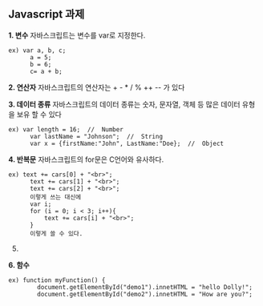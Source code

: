 ## Javascript 과제

**1. 변수**
자바스크립트는 변수를 var로 지정한다.

    ex) var a, b, c;
    	  a = 5;
    	  b = 6;
    	  c= a + b;

**2.  연산자**
자바스크립트의 연산자는 + - * / % ++ -- 가 있다

**3.  데이터 종류**
자바스크립트의 데이터 종류는 숫자, 문자열, 객체 등 많은 데이터 유형을 보유 할  수 있다

    ex) var length = 16;  //  Number
    	  var lastName = "Johnson";  //  String
    	  var x = {firstName:"John", LastName:"Doe};  //  Object

**4. 반복문**
자바스크립트의 for문은 C언어와 유사하다.

    ex) text += cars[0] + "<br>";
    	  text += cars[1] + "<br>";
    	  text += cars[2] + "<br>";
    	  이렇게 쓰는 대신에
    	  var i;
    	  for (i = 0; i < 3; i++){
    		  text += cars[i] + "<br>";
    	  }
    	  이렇게 쓸 수 있다.

5. 

**6. 함수**

    ex) function myFunction() {
    		document.getElementById("demo1").innetHTML = "hello Dolly!";
    		document.getElementById("demo2").innetHTML = "How are you?";




<!--stackedit_data:
eyJoaXN0b3J5IjpbMTc3NDA2NzY3Miw1MjY5MjYyOTAsMTgzOD
QzNDA0NywtMTU5Mjc5MTY2OCwtMTc3OTk3MDg0NCwtOTE4OTYy
MDU0XX0=
-->